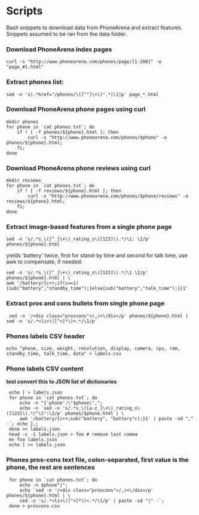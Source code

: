 # Scripts
Bash snippets to download data from PhoneArena and extract features.
Snippets assumed to be ran from the data folder.

### Download PhoneArena index pages
    curl -s "http://www.phonearena.com/phones/page/[1-208]" -o "page_#1.html"

### Extract phones list:
    sed -n 's|.*href="/phones/\([^"]\+\)".*|\1|p' page_*.html

### Download PhoneArena phone pages using curl
    mkdir phones
    for phone in `cat phones.txt`; do
        if ! [ -f phones/${phone}.html ]; then
            curl -s "http://www.phonearena.com/phones/$phone" -o phones/${phone}.html;
        fi;
    done

### Download PhoneArena phone reviews using curl
    mkdir reviews
    for phone in `cat phones.txt`; do
        if ! [ -f reviews/${phone}.html ]; then
            curl -s "http://www.phonearena.com/phones/$phone/reviews" -o reviews/${phone}.html;
        fi;
    done

### Extract image-based features from a single phone page
    sed -n 's/.*s_\([^_]\+\)_rating_s\([123]\).*/\1: \2/p' phones/${phone}.html

yields 'battery' twice, first for stand-by time and second for talk time, use awk to compensate, if needed:

    sed -n 's/.*s_\([^_]\+\)_rating_s\([123]\).*/\1 \2/p' phones/${phone}.html | \
    awk '/battery/{c++;if(c==1){sub("battery","standby_time");}else{sub("battery","talk_time");}}1'

### Extract pros and cons bullets from single phone page
     sed -n '/<div class="proscons">/,/<\/div>/p' phones/${phone}.html | sed -n 's/.*<li>\([^<]*\)<.*/\1/p'

### Phones labels CSV header
    echo "phone, size, weight, resolution, display, camera, cpu, ram, standby_time, talk_time, data" > labels.csv

### Phone labels CSV content
**test convert this to JSON list of dictionaries**
     
     echo [ > labels.json
     for phone in `cat phones.txt`; do 
         echo -n "{'phone':\"$phone\","; 
         echo -n `sed -n 's/.*s_\([a-z_]\+\)_rating_s\([123]\).*/"\1":\2/p' phones/$phone.html | \
         awk '/battery/{c++;sub("battery", "battery"c);}1' | paste -sd "," -`; echo },; 
     done >> labels.json
     head -c -1 labels.json > foo # remove last comma
     mv foo labels.json
     echo ] >> labels.json
     

### Phones pros-cons text file, colon-separated, first value is the phone, the rest are sentences
     for phone in `cat phones.txt`; do
         echo -n $phone"|";
         echo `sed -n '/<div class="proscons">/,/<\/div>/p' phones/${phone}.html | \
         sed -n 's/.*<li>\([^<]*\)<.*/\1/p' | paste -sd "|" -`;
     done > proscons.csv
